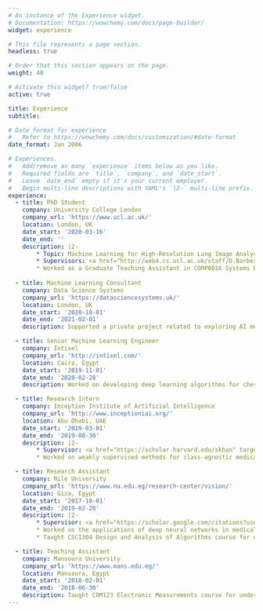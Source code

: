```yaml
---
# An instance of the Experience widget.
# Documentation: https://wowchemy.com/docs/page-builder/
widget: experience

# This file represents a page section.
headless: true

# Order that this section appears on the page.
weight: 40

# Activate this widget? true/false
active: true

title: Experience
subtitle:

# Date format for experience
#   Refer to https://wowchemy.com/docs/customization/#date-format
date_format: Jan 2006

# Experiences.
#   Add/remove as many `experience` items below as you like.
#   Required fields are `title`, `company`, and `date_start`.
#   Leave `date_end` empty if it's your current employer.
#   Begin multi-line descriptions with YAML's `|2-` multi-line prefix.
experience:
  - title: PhD Student
    company: University College London
    company_url: 'https://www.ucl.ac.uk/'
    location: London, UK
    date_start: '2020-03-16'
    date_end: ''
    description: |2-
        * Topic: Machine Learning for High-Resolution Lung Image Analysis
        * Supervisors: <a href="http://web4.cs.ucl.ac.uk/staff/D.Barber/pmwiki/pmwiki.php" target="_blank" rel="noopener">David Barber</a> and <a href="http://www0.cs.ucl.ac.uk/staff/d.alexander/" target="_blank" rel="noopener">Daniel Alexander</a>
        * Worked as a Graduate Teaching Assistant in COMP0016 Systems Engineering course (Autumn 2020 & Winter 2021) to supervise students with their computer vision and machine learning projects.
        
  - title: Machine Learning Consultant
    company: Data Science Systems
    company_url: 'https://datasciencesystems.uk/'
    location: London, UK
    date_start: '2020-10-01'
    date_end: '2021-02-01'
    description: Supported a private project related to exploring AI methods for lung image analysis.

  - title: Senior Machine Learning Engineer
    company: Intixel
    company_url: 'http://intixel.com/'
    location: Cairo, Egypt
    date_start: '2019-11-01'
    date_end: '2020-02-28'
    description: Worked on developing deep learning algorithms for chest abnormalities detection and localization from X-Ray scans.

  - title: Research Intern
    company: Inception Institute of Artificial Intelligence
    company_url: 'http://www.inceptioniai.org/'
    location: Abu Dhabi, UAE
    date_start: '2019-03-01'
    date_end: '2019-08-30'
    description: |2-
        * Supervisor: <a href="https://scholar.harvard.edu/skhan" target="_blank" rel="noopener">Shadab Khan</a>
        * Worked on weakly supervised methods for class-agnostic medical image segmentation to alleviate the annotated data scarcity problem.

  - title: Research Assistant
    company: Nile University
    company_url: 'https://www.nu.edu.eg/research-center/vision/'
    location: Giza, Egypt
    date_start: '2017-10-01'
    date_end: '2019-02-28'
    description: |2-
        * Supervisor: <a href="https://scholar.google.com/citations?user=BJoskL8AAAAJ&hl=en" target="_blank" rel="noopener">Mustafa A. Elattar</a>
        * Worked on the applications of deep neural networks in medical image analysis, particularly skin lesion segmentation and diagnosis.
        * Taught CSCI304 Design and Analysis of Algorithms course for undergraduates.

  - title: Teaching Assistant
    company: Mansoura University
    company_url: 'https://www.mans.edu.eg/'
    location: Mansoura, Egypt
    date_start: '2018-02-01'
    date_end: '2018-06-30'
    description: Taught COM123 Electronic Measurements course for undergraduates.
---
```

